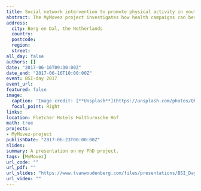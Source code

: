 ```yaml
---
title: Social network intervention to promote physical activity in youth
abstract: The MyMovez project investigates how health campaigns can best be implemented among youth. We focus on promoting a healthy lifestyle among 9 to 15 year-olds. During this phase in life, important habits are being formed regarding eating and drinking, physical activity, and media use. To reveal the success and fail factors of health campaigns, we test several mobile health campaigns among 1.000 children and adolescents in a period of three years, and we will investigate the short and long-term effects on their eating and drinking, physical activity and media behaviors. At the core of the project is the power of youth’s social networks. Research shows that the social environment has great influence on a young person’s lifestyle, e.g. dietary intake, physical activity, and media use. In order to get a closer look into the lifestyle of the target group, the investigators created the Wearable Lab. The Wearable Lab consists of a smartphone in combination with an activity-tracking bracelet. The smartphone includes an application (the MyMovez app) that on the one hand collects health-related data from the participants, for example through daily quizzes, photo’s, location tracking and message board conversations. On the other hand, the app can spread health messages and campaigns. The activity-tracker measures the number of steps taken to get an impression of participant’s physical activity. In this presentation, Thabo will present a couple of studies in the first phase of the project on the basis of the physical activity data. First he will show the innovative features of the wearable lab and how they helped us answer new research questions. Second, he will dive into the social networks of the primary and secondary classrooms and show how physical activity spreads in social network. Lastly, he will illustrate the next phase of the project by showing a recently conducted pilot studies in which specific pupils received the task to promote physical activity among their peers.
address:
  city: Berg en Dal, the Netherlands
  country: 
  postcode: 
  region: 
  street:
all_day: false
authors: []
date: "2017-06-16T09:30:00Z"
date_end: "2017-06-16T10:00:00Z"
event: BSI-day 2017
event_url:
featured: false
image:
  caption: 'Image credit: [**Unsplash**](https://unsplash.com/photos/QP1dUyQ8WsI)'
  focal_point: Right
links:
location: Fletcher Hotels Holthurnsche Hof
math: true
projects:
- MyMovez-project
publishDate: "2017-06-23T00:00:00Z"
slides: 
summary: A presentation on my PhD project.
tags: [MyMovez]
url_code: ""
url_pdf: ""
url_slides: "https://www.tvanwoudenberg.com/files/presentations/BSI_Day_2017.pdf"
url_video: ""
---
```

